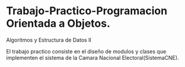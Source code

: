 # Trabajo-Practico-Programacion Orientada a Objetos.
Algoritmos y Estructura de Datos II

El trabajo practico consiste en el diseño de modulos y clases que implementen el sistema de la Camara Nacional Electoral(SistemaCNE).
